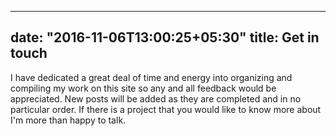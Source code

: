 
---
date: "2016-11-06T13:00:25+05:30"
title: Get in touch
---

I have dedicated a great deal of time and energy into organizing and compiling my work on this site so any and all feedback would be appreciated. New posts will be added as they are completed and in no particular order. If there is a project that you would like to know more about I'm more than happy to talk. 
